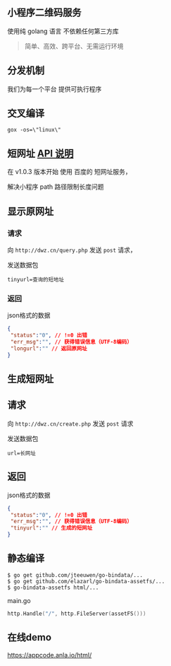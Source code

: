 ## 小程序二维码服务

使用纯 golang 语言 不依赖任何第三方库

> 简单、高效、跨平台、无需运行环境


## 分发机制

我们为每一个平台 提供可执行程序


## 交叉编译


```
gox -os=\"linux\"
```


## 短网址 [API 说明](http://dwz.cn/api)

在 v1.0.3 版本开始 使用 百度的 短网址服务，

解决小程序 path 路径限制长度问题


## 显示原网址

### 请求

向 `http://dwz.cn/query.php` 发送 `post` 请求，

发送数据包

```
tinyurl=查询的短地址
```

### 返回

json格式的数据

```json
{
 "status":"0", // !=0 出错
 "err_msg":"", // 获得错误信息（UTF-8编码）
 "longurl":"" // 返回原网址
}
```

## 生成短网址

## 请求

向 `http://dwz.cn/create.php` 发送 `post` 请求

发送数据包
```
url=长网址
```

## 返回

json格式的数据

```json
{
 "status":"0", // !=0 出错
 "err_msg":"", // 获得错误信息（UTF-8编码）
 "tinyurl":"" // 生成的短网址
}
```





## 静态编译

```
$ go get github.com/jteeuwen/go-bindata/...
$ go get github.com/elazarl/go-bindata-assetfs/...
$ go-bindata-assetfs html/...
```

main.go

```go
http.Handle("/", http.FileServer(assetFS()))
```

## 在线demo

https://appcode.anla.io/html/
